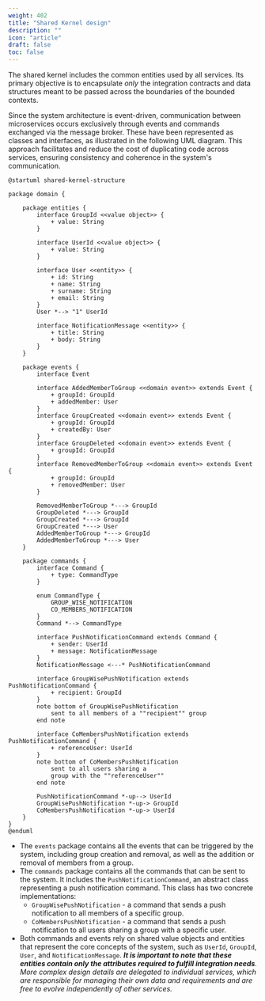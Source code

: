 ```yaml
---
weight: 402
title: "Shared Kernel design"
description: ""
icon: "article"
draft: false
toc: false
---
```


The shared kernel includes the common entities used by all services.
Its primary objective is to encapsulate _only_ the integration contracts and data structures meant to be passed across the boundaries of the bounded contexts.

Since the system architecture is event-driven, communication between microservices occurs exclusively through events and commands exchanged via the message broker.
These have been represented as classes and interfaces, as illustrated in the following UML diagram.
This approach facilitates and reduce the cost of duplicating code across services, ensuring consistency and coherence in the system's communication.

```plantuml
@startuml shared-kernel-structure

package domain {

    package entities {
        interface GroupId <<value object>> {
            + value: String
        }

        interface UserId <<value object>> {
            + value: String
        }

        interface User <<entity>> {
            + id: String
            + name: String
            + surname: String
            + email: String
        }
        User *--> "1" UserId

        interface NotificationMessage <<entity>> {
            + title: String
            + body: String
        }
    }

    package events {
        interface Event

        interface AddedMemberToGroup <<domain event>> extends Event {
            + groupId: GroupId
            + addedMember: User
        }
        interface GroupCreated <<domain event>> extends Event {
            + groupId: GroupId
            + createdBy: User
        }
        interface GroupDeleted <<domain event>> extends Event {
            + groupId: GroupId
        }
        interface RemovedMemberToGroup <<domain event>> extends Event {
            + groupId: GroupId
            + removedMember: User
        }

        RemovedMemberToGroup *---> GroupId
        GroupDeleted *---> GroupId
        GroupCreated *---> GroupId
        GroupCreated *---> User
        AddedMemberToGroup *---> GroupId
        AddedMemberToGroup *---> User
    }

    package commands {
        interface Command {
            + type: CommandType
        }

        enum CommandType {
            GROUP_WISE_NOTIFICATION
            CO_MEMBERS_NOTIFICATION
        }
        Command *--> CommandType

        interface PushNotificationCommand extends Command {
            + sender: UserId
            + message: NotificationMessage
        }
        NotificationMessage <---* PushNotificationCommand

        interface GroupWisePushNotification extends PushNotificationCommand {
            + recipient: GroupId
        }
        note bottom of GroupWisePushNotification
            sent to all members of a ""recipient"" group
        end note

        interface CoMembersPushNotification extends PushNotificationCommand {
            + referenceUser: UserId
        }
        note bottom of CoMembersPushNotification
            sent to all users sharing a
            group with the ""referenceUser""
        end note

        PushNotificationCommand *-up--> UserId
        GroupWisePushNotification *-up-> GroupId
        CoMembersPushNotification *-up-> UserId
    }
}
@enduml
```

- The `events` package contains all the events that can be triggered by the system, including group creation and removal, as well as the addition or removal of members from a group.
- The `commands` package contains all the commands that can be sent to the system. It includes the `PushNotificationCommand`, an abstract class representing a push notification command. This class has two concrete implementations:
  - `GroupWisePushNotification` - a command that sends a push notification to all members of a specific group.
  - `CoMembersPushNotification` - a command that sends a push notification to all users sharing a group with a specific user.
- Both commands and events rely on shared value objects and entities that represent the core concepts of the system, such as `UserId`, `GroupId`, `User`, and `NotificationMessage`. _**It is important to note that these entities contain only the attributes required to fulfill integration needs**. More complex design details are delegated to individual services, which are responsible for managing their own data and requirements and are free to evolve independently of other services._
